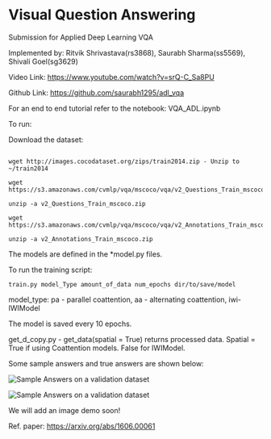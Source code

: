 # Visual Question Answering
Submission for Applied Deep Learning VQA

Implemented by: Ritvik Shrivastava(rs3868), Saurabh Sharma(ss5569), Shivali Goel(sg3629)


Video Link: https://www.youtube.com/watch?v=srQ-C_Sa8PU

Github Link: https://github.com/saurabh1295/adl_vqa

For an end to end tutorial refer to the notebook: VQA_ADL.ipynb

To  run:

Download the dataset:

```wget http://images.cocodataset.org/annotations/annotations_trainval2014.zip

wget http://images.cocodataset.org/zips/train2014.zip - Unzip to ~/train2014

wget https://s3.amazonaws.com/cvmlp/vqa/mscoco/vqa/v2_Questions_Train_mscoco.zip

unzip -a v2_Questions_Train_mscoco.zip

wget https://s3.amazonaws.com/cvmlp/vqa/mscoco/vqa/v2_Annotations_Train_mscoco.zip

unzip -a v2_Annotations_Train_mscoco.zip
```

The models are defined in the *model.py files.

To run the training script:

```train.py model_Type amount_of_data num_epochs dir/to/save/model```

model_type: pa - parallel coattention, aa - alternating coattention, iwi- IWIModel


The model is saved every 10 epochs.

get_d_copy.py - get_data(spatial = True) returns processed data. Spatial = True if using Coattention models. False for IWIModel.



Some sample answers and true answers are shown below:

![Sample Answers on a validation dataset](https://github.com/saurabh1295/adl_vqa/blob/master/images/screen.png)

![Sample Answers on a validation dataset](https://github.com/saurabh1295/adl_vqa/blob/master/images/screen2.png)

We will add an image demo soon!

Ref. paper: https://arxiv.org/abs/1606.00061



